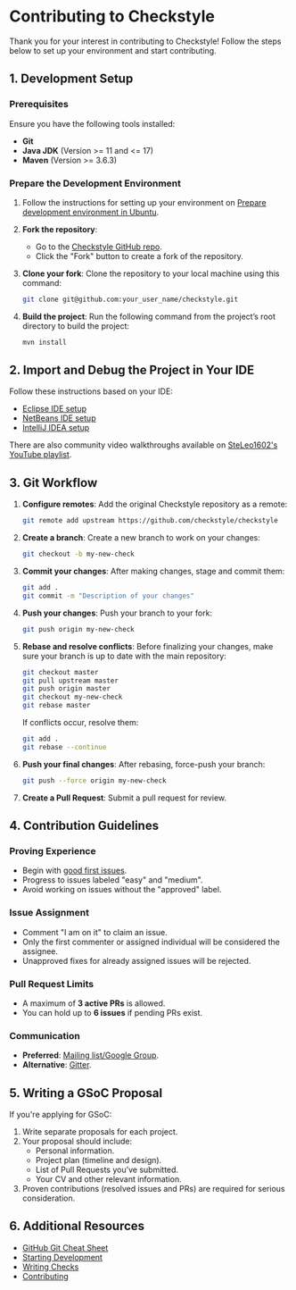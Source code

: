 
# Contributing to Checkstyle

Thank you for your interest in contributing to Checkstyle! Follow the steps below to set up your environment and start contributing.

## 1. Development Setup

### Prerequisites
Ensure you have the following tools installed:
- **Git**
- **Java JDK** (Version >= 11 and <= 17)
- **Maven** (Version >= 3.6.3)

### Prepare the Development Environment
1. Follow the instructions for setting up your environment on [Prepare development environment in Ubuntu](https://checkstyle.org/beginning_development.html).

2. **Fork the repository**:
   - Go to the [Checkstyle GitHub repo](https://github.com/checkstyle/checkstyle).
   - Click the "Fork" button to create a fork of the repository.

3. **Clone your fork**:
   Clone the repository to your local machine using this command:
   ```bash
   git clone git@github.com:your_user_name/checkstyle.git
   ```

4. **Build the project**:
   Run the following command from the project’s root directory to build the project:
   ```bash
   mvn install
   ```

## 2. Import and Debug the Project in Your IDE

Follow these instructions based on your IDE:

- [Eclipse IDE setup](https://checkstyle.org/beginning_development.html#Eclipse_IDE)
- [NetBeans IDE setup](https://checkstyle.org/beginning_development.html#NetBeans_IDE)
- [IntelliJ IDEA setup](https://checkstyle.org/beginning_development.html#IntelliJ_IDEA_IDE)

There are also community video walkthroughs available on [SteLeo1602's YouTube playlist](https://www.youtube.com/playlist?list=PL57WUB2V6ELPpgUUnE2TLKmj4hKZQwXOy).

## 3. Git Workflow

1. **Configure remotes**:
   Add the original Checkstyle repository as a remote:
   ```bash
   git remote add upstream https://github.com/checkstyle/checkstyle
   ```

2. **Create a branch**:
   Create a new branch to work on your changes:
   ```bash
   git checkout -b my-new-check
   ```

3. **Commit your changes**:
   After making changes, stage and commit them:
   ```bash
   git add .
   git commit -m "Description of your changes"
   ```

4. **Push your changes**:
   Push your branch to your fork:
   ```bash
   git push origin my-new-check
   ```

5. **Rebase and resolve conflicts**:
   Before finalizing your changes, make sure your branch is up to date with the main repository:
   ```bash
   git checkout master
   git pull upstream master
   git push origin master
   git checkout my-new-check
   git rebase master
   ```

   If conflicts occur, resolve them:
   ```bash
   git add .
   git rebase --continue
   ```

6. **Push your final changes**:
   After rebasing, force-push your branch:
   ```bash
   git push --force origin my-new-check
   ```

7. **Create a Pull Request**:
   Submit a pull request for review.

## 4. Contribution Guidelines

### Proving Experience
- Begin with [good first issues](https://github.com/checkstyle/checkstyle/labels/good%20first%20issue).
- Progress to issues labeled "easy" and "medium".
- Avoid working on issues without the "approved" label.

### Issue Assignment
- Comment "I am on it" to claim an issue.
- Only the first commenter or assigned individual will be considered the assignee.
- Unapproved fixes for already assigned issues will be rejected.

### Pull Request Limits
- A maximum of **3 active PRs** is allowed.
- You can hold up to **6 issues** if pending PRs exist.

### Communication
- **Preferred**: [Mailing list/Google Group](https://groups.google.com/forum/#!forum/checkstyle-devel).
- **Alternative**: [Gitter](https://gitter.im/checkstyle/checkstyle).

## 5. Writing a GSoC Proposal

If you're applying for GSoC:
1. Write separate proposals for each project.
2. Your proposal should include:
   - Personal information.
   - Project plan (timeline and design).
   - List of Pull Requests you’ve submitted.
   - Your CV and other relevant information.
3. Proven contributions (resolved issues and PRs) are required for serious consideration.

## 6. Additional Resources

- [GitHub Git Cheat Sheet](https://training.github.com/downloads/github-git-cheat-sheet/)
- [Starting Development](https://checkstyle.org/beginning_development.html)
- [Writing Checks](https://checkstyle.org/writingchecks.html)
- [Contributing](https://checkstyle.org/contributing.html)
